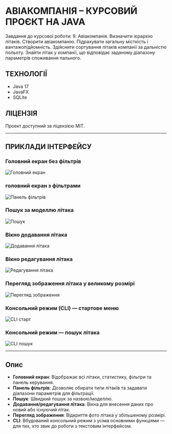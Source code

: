 # АВІАКОМПАНІЯ – КУРСОВИЙ ПРОЄКТ НА JAVA

Завдання до курсової роботи:
9. Авіакомпанія. Визначити ієрархію літаків. Створити авіакомпанію. Підрахувати  загальну місткість і вантажопідйомність. Здійснити сортування літаків компанії за дальністю польоту. Знайти літак у компанії, що відповідає заданому діапазону параметрів споживання пального.
## ТЕХНОЛОГІЇ

- Java 17
- JavaFX
- SQLite

## ЛІЦЕНЗІЯ

Проект доступний за ліцензією MIT.

---

## ПРИКЛАДИ ІНТЕРФЕЙСУ

### Головний екран без фільтрів
![Головний екран](./preview/gui_filters_off.png)

### головний екран з фільтрами
![Панель фільтрів](./preview/gui_filters_on.png)

### Пошук за моделлю літака
![Пошук](./preview/gui_search.png)

### Вікно додавання літака
![Додавання літака](./preview/add_window.png)

### Вікно редагування літака
![Редагування літака](./preview/edit_window.png)

### Перегляд зображення літака у великому розмірі
![Перегляд зображення](./preview/show_image_window.png)

### Консольний режим (CLI) — стартове меню
![CLI старт](./preview/cli_start.png)

### Консольний режим — пошук літака
![CLI пошук](./preview/cli_search.png)

---

## Опис

- **Головний екран**: Відображає всі літаки, статистику, фільтри та панель керування.
- **Панель фільтрів**: Дозволяє обирати типи літаків та задавати діапазони параметрів для фільтрації.
- **Пошук**: Швидкий пошук за назвою/моделлю.
- **Додавання/редагування літака**: Вікна для внесення даних про новий або існуючий літак.
- **Перегляд зображення**: Відкриття фото літака у збільшеному розмірі.
- **CLI**: Вбудований консольний режим з усіма основними функціями — для тих, хто звик до роботи з текстовим інтерфейсом.



